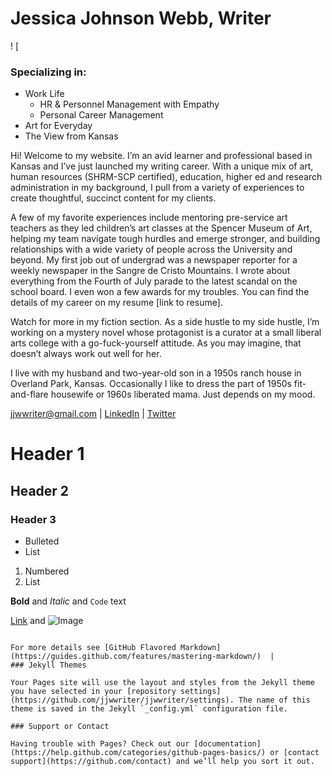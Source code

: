 # Jessica Johnson Webb, Writer

! [

### Specializing in: 
- Work Life
  - HR & Personnel Management with Empathy
  - Personal Career Management
- Art for Everyday
- The View from Kansas


Hi! Welcome to my website. I’m an avid learner and professional based in Kansas and I’ve just launched my writing career. With a unique mix of art, human resources (SHRM-SCP certified), education, higher ed and research administration in my background, I pull from a variety of experiences to create thoughtful, succinct content for my clients. 

A few of my favorite experiences include mentoring pre-service art teachers as they led children’s art classes at the Spencer Museum of Art, helping my team navigate tough hurdles and emerge stronger, and building relationships with a wide variety of people across the University and beyond. My first job out of undergrad was a newspaper reporter for a weekly newspaper in the Sangre de Cristo Mountains. I wrote about everything from the Fourth of July parade to the latest scandal on the school board. I even won a few awards for my troubles. You can find the details of my career on my resume [link to resume]. 

Watch for more in my fiction section. As a side hustle to my side hustle, I’m working on a mystery novel whose protagonist is a curator at a small liberal arts college with a go-fuck-yourself attitude. As you may imagine, that doesn’t always work out well for her. 

I live with my husband and two-year-old son in a 1950s ranch house in Overland Park, Kansas. Occasionally I like to dress the part of 1950s fit-and-flare housewife or 1960s liberated mama. Just depends on my mood.


jjwwriter@gmail.com  |  [LinkedIn](www.linkedin.com/in/jessica-johnson-webb/)   |   [Twitter](twitter.com/jeslea76)




# Header 1
## Header 2
### Header 3

- Bulleted
- List

1. Numbered
2. List

**Bold** and _Italic_ and `Code` text

[Link](url) and ![Image](src)
```

For more details see [GitHub Flavored Markdown](https://guides.github.com/features/mastering-markdown/)  |   
### Jekyll Themes

Your Pages site will use the layout and styles from the Jekyll theme you have selected in your [repository settings](https://github.com/jjwwriter/jjwwriter/settings). The name of this theme is saved in the Jekyll `_config.yml` configuration file.

### Support or Contact

Having trouble with Pages? Check out our [documentation](https://help.github.com/categories/github-pages-basics/) or [contact support](https://github.com/contact) and we’ll help you sort it out.
